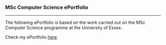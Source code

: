 ### MSc Computer Science ePortfolio 

---

The following ePortfolio is based on the work carried out on the MSc Computer Science programme at the University of Essex.

Check my ePortfolio [here](anamstoica.github.io/eportfolio/).
